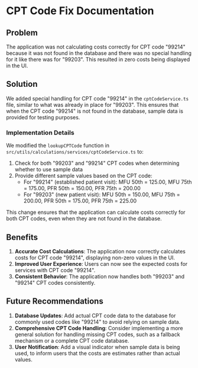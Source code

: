 # CPT Code Fix Documentation

## Problem

The application was not calculating costs correctly for CPT code "99214" because it was not found in the database and there was no special handling for it like there was for "99203". This resulted in zero costs being displayed in the UI.

## Solution

We added special handling for CPT code "99214" in the `cptCodeService.ts` file, similar to what was already in place for "99203". This ensures that when the CPT code "99214" is not found in the database, sample data is provided for testing purposes.

### Implementation Details

We modified the `lookupCPTCode` function in `src/utils/calculations/services/cptCodeService.ts` to:

1. Check for both "99203" and "99214" CPT codes when determining whether to use sample data
2. Provide different sample values based on the CPT code:
   - For "99214" (established patient visit): MFU 50th = 125.00, MFU 75th = 175.00, PFR 50th = 150.00, PFR 75th = 200.00
   - For "99203" (new patient visit): MFU 50th = 150.00, MFU 75th = 200.00, PFR 50th = 175.00, PFR 75th = 225.00

This change ensures that the application can calculate costs correctly for both CPT codes, even when they are not found in the database.

## Benefits

1. **Accurate Cost Calculations**: The application now correctly calculates costs for CPT code "99214", displaying non-zero values in the UI.
2. **Improved User Experience**: Users can now see the expected costs for services with CPT code "99214".
3. **Consistent Behavior**: The application now handles both "99203" and "99214" CPT codes consistently.

## Future Recommendations

1. **Database Updates**: Add actual CPT code data to the database for commonly used codes like "99214" to avoid relying on sample data.
2. **Comprehensive CPT Code Handling**: Consider implementing a more general solution for handling missing CPT codes, such as a fallback mechanism or a complete CPT code database.
3. **User Notification**: Add a visual indicator when sample data is being used, to inform users that the costs are estimates rather than actual values.
